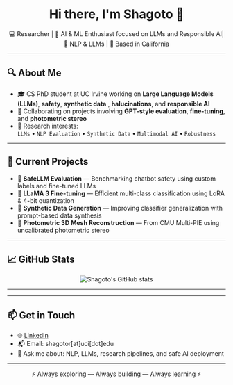 

<h1 align="center">Hi there, I'm Shagoto 👋</h1>

<p align="center">
  💻 Researcher | 🤖 AI & ML Enthusiast focused on LLMs and Responsible AI| 🔬 NLP & LLMs | 📍 Based in California
</p>

---

## 🔍 About Me

- 🎓 CS PhD student at UC Irvine working on **Large Language Models (LLMs)**, **safety**, **synthetic data** , **halucinations**, and **responsible AI**
- 🤝 Collaborating on projects involving **GPT-style evaluation**, **fine-tuning**, and **photometric stereo**
- 🧠 Research interests:  
  `LLMs` • `NLP Evaluation` • `Synthetic Data` • `Multimodal AI` • `Robustness` 

---

## 🚧 Current Projects

- 🧪 **SafeLLM Evaluation** — Benchmarking chatbot safety using custom labels and fine-tuned LLMs
- 🦙 **LLaMA 3 Fine-tuning** — Efficient multi-class classification using LoRA & 4-bit quantization
- 🧵 **Synthetic Data Generation** — Improving classifier generalization with prompt-based data synthesis
- 📸 **Photometric 3D Mesh Reconstruction** — From CMU Multi-PIE using uncalibrated photometric stereo

---

## 📈 GitHub Stats

<p align="center">
  <img src="https://github-readme-stats.vercel.app/api?username=shagoto&show_icons=true&theme=default" alt="Shagoto's GitHub stats" />
</p>

---


---

## 📫 Get in Touch

- 🌐 [LinkedIn](https://www.linkedin.com/in/shagoto-rahman-656996188/)
- 📬 Email: shagotor[at]uci[dot]edu
- 💬 Ask me about: NLP, LLMs, research pipelines, and safe AI deployment

---

<p align="center">
  ⚡ Always exploring — Always building — Always learning ⚡
</p>
